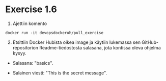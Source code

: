 # Exercise 1.6

1. Ajettiin komento

`docker run -it devopsdockeruh/pull_exercise`

2. Etsittiin Docker Hubista oikea image ja käytiin lukemassa sen GitHub-repositorion Readme-tiedostosta salasana, jota kontissa oleva ohjelma kysyy.

- Salasana: "basics".

- Salainen viesti: "This is the secret message".